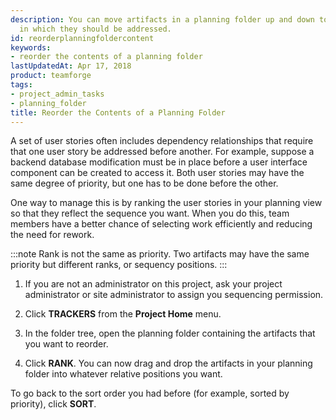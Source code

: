 ```yaml
---
description: You can move artifacts in a planning folder up and down to reflect the order
  in which they should be addressed.
id: reorderplanningfoldercontent
keywords:
- reorder the contents of a planning folder
lastUpdatedAt: Apr 17, 2018
product: teamforge
tags:
- project_admin_tasks
- planning_folder
title: Reorder the Contents of a Planning Folder
---
```



A set of user stories often includes dependency relationships that require that one user story be addressed before another. For example, suppose a backend database modification must be in place before a user interface component can be created to access it. Both user stories may have the same degree of priority, but one has to be done before the other.

One way to manage this is by ranking the user stories in your planning view so that they reflect the sequence you want. When you do this, team members have a better chance of selecting work efficiently and reducing the need for rework.

 :::note
 Rank is not the same as priority. Two artifacts may have the same priority but different ranks, or sequency positions.
 :::

 1. If you are not an administrator on this project, ask your project administrator or site administrator to assign you sequencing permission.

 2. Click **TRACKERS** from the **Project Home** menu.

 3. In the folder tree, open the planning folder containing the artifacts that you want to reorder.

 4. Click **RANK**. You can now drag and drop the artifacts in your planning folder into whatever relative positions you want.

To go back to the sort order you had before (for example, sorted by priority), click **SORT**.


